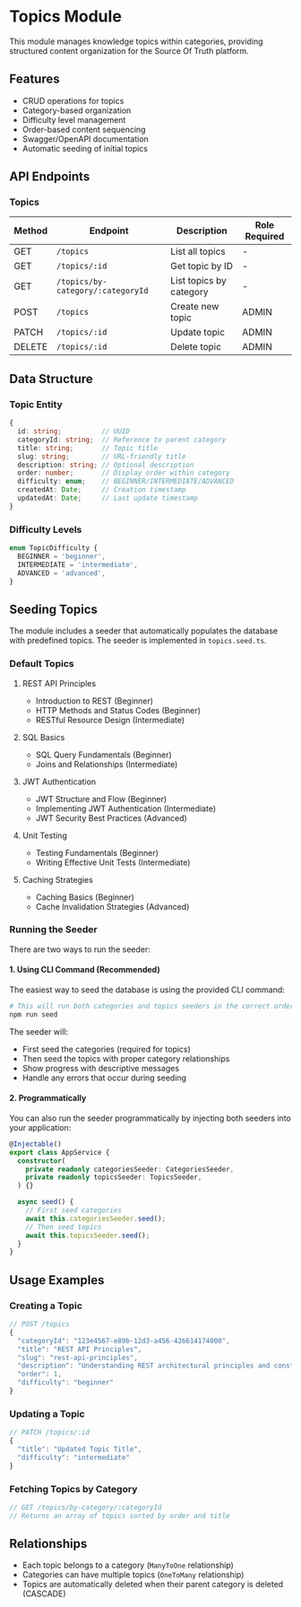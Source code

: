# Topics Module

This module manages knowledge topics within categories, providing structured content organization for the Source Of Truth platform.

## Features

- CRUD operations for topics
- Category-based organization
- Difficulty level management
- Order-based content sequencing
- Swagger/OpenAPI documentation
- Automatic seeding of initial topics

## API Endpoints

### Topics

| Method | Endpoint                          | Description             | Role Required |
| ------ | --------------------------------- | ----------------------- | ------------- |
| GET    | `/topics`                         | List all topics         | -             |
| GET    | `/topics/:id`                     | Get topic by ID         | -             |
| GET    | `/topics/by-category/:categoryId` | List topics by category | -             |
| POST   | `/topics`                         | Create new topic        | ADMIN         |
| PATCH  | `/topics/:id`                     | Update topic            | ADMIN         |
| DELETE | `/topics/:id`                     | Delete topic            | ADMIN         |

## Data Structure

### Topic Entity

```typescript
{
  id: string;          // UUID
  categoryId: string;  // Reference to parent category
  title: string;       // Topic title
  slug: string;        // URL-friendly title
  description: string; // Optional description
  order: number;       // Display order within category
  difficulty: enum;    // BEGINNER/INTERMEDIATE/ADVANCED
  createdAt: Date;     // Creation timestamp
  updatedAt: Date;     // Last update timestamp
}
```

### Difficulty Levels

```typescript
enum TopicDifficulty {
  BEGINNER = 'beginner',
  INTERMEDIATE = 'intermediate',
  ADVANCED = 'advanced',
}
```

## Seeding Topics

The module includes a seeder that automatically populates the database with predefined topics. The seeder is implemented in `topics.seed.ts`.

### Default Topics

1. REST API Principles

   - Introduction to REST (Beginner)
   - HTTP Methods and Status Codes (Beginner)
   - RESTful Resource Design (Intermediate)

2. SQL Basics

   - SQL Query Fundamentals (Beginner)
   - Joins and Relationships (Intermediate)

3. JWT Authentication

   - JWT Structure and Flow (Beginner)
   - Implementing JWT Authentication (Intermediate)
   - JWT Security Best Practices (Advanced)

4. Unit Testing

   - Testing Fundamentals (Beginner)
   - Writing Effective Unit Tests (Intermediate)

5. Caching Strategies
   - Caching Basics (Beginner)
   - Cache Invalidation Strategies (Advanced)

### Running the Seeder

There are two ways to run the seeder:

#### 1. Using CLI Command (Recommended)

The easiest way to seed the database is using the provided CLI command:

```bash
# This will run both categories and topics seeders in the correct order
npm run seed
```

The seeder will:

- First seed the categories (required for topics)
- Then seed the topics with proper category relationships
- Show progress with descriptive messages
- Handle any errors that occur during seeding

#### 2. Programmatically

You can also run the seeder programmatically by injecting both seeders into your application:

```typescript
@Injectable()
export class AppService {
  constructor(
    private readonly categoriesSeeder: CategoriesSeeder,
    private readonly topicsSeeder: TopicsSeeder,
  ) {}

  async seed() {
    // First seed categories
    await this.categoriesSeeder.seed();
    // Then seed topics
    await this.topicsSeeder.seed();
  }
}
```

## Usage Examples

### Creating a Topic

```typescript
// POST /topics
{
  "categoryId": "123e4567-e89b-12d3-a456-426614174000",
  "title": "REST API Principles",
  "slug": "rest-api-principles",
  "description": "Understanding REST architectural principles and constraints",
  "order": 1,
  "difficulty": "beginner"
}
```

### Updating a Topic

```typescript
// PATCH /topics/:id
{
  "title": "Updated Topic Title",
  "difficulty": "intermediate"
}
```

### Fetching Topics by Category

```typescript
// GET /topics/by-category/:categoryId
// Returns an array of topics sorted by order and title
```

## Relationships

- Each topic belongs to a category (`ManyToOne` relationship)
- Categories can have multiple topics (`OneToMany` relationship)
- Topics are automatically deleted when their parent category is deleted (CASCADE)
